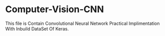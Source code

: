 # Computer-Vision-CNN
This file is  Contain Convolutional Neural Network Practical Implimentation With Inbuild DataSet Of Keras.
